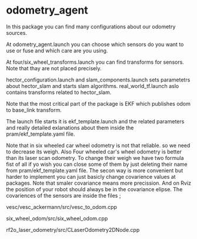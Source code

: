 # odometry_agent

In this package you can find many configurations about our odometry sources. 

At odometry_agent.launch you can choose which sensors do you want to use or fuse and which care are you using.

At  four/six_wheel_transforms.launch you can find transforms for sensors. Note that thay are not placed precisely. 

hector_configuration.launch and slam_components.launch sets parametetrs about hector_slam and starts slam algorithms. real_world_tf.launch aslo contains transforms related to hector_slam.

Note that the most critical part of the package is EKF which publishes odom to base_link transform. 

The launch file starts it is ekf_template.launch and the related parameters and really detailed exlanations about them inside the pram/ekf_template.yaml file.

Note that in six wheeled car wheel odometry is not that reliable. so we need to decrease its weigh. Also Four wheeled car's wheel odometry is better than its laser scan odometry. To change their weigh we have two formula fist of all if yo wish you can close some of them by just deleting their name from pram/ekf_template.yaml file. The secon way is more convenient but harder to implement you can just basicly change covarience values at packages. Note that smaler covariance means more precission. And on Rviz the position of your robot should always be in the covariance elipse. The covariences of the sensors are inside the files ;

vesc/vesc_ackermann/src/vesc_to_odom.cpp

six_wheel_odom/src/six_wheel_odom.cpp

rf2o_laser_odometry/src/CLaserOdometry2DNode.cpp